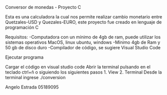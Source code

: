 Conversor de monedas - Proyecto C

Esta es una calculadora la cual nos permite realizar cambio monetario entre Quetzales-USD y Quezales-EURO, este proyecto fue creado en lenguaje de programación C

Requisitos:
-Computadora con un mínimo de 4gb de ram, puede utilizar los sistemas operativos MacOS, linux ubuntu, windows 
-Mínimo 4gb de Ram y 50 gb de disco duro
-Compilador de código, se sugiere Visual Studio Code

Ejecutar programa

Cargar el código en visual studio code
Abrir la terminal pulsando en el teclado ctrl+ñ o siguiendo los siguientes pasos
    1. View
    2. Terminal
Desde la terminal ingrese ./conversion

Angelo Estrada
05189095

